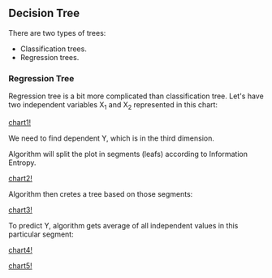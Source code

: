 ## Decision Tree
There are two types of trees:
- Classification trees.
- Regression trees.

### Regression Tree
Regression tree is a bit more complicated than classification tree.
Let's have two independent variables X<sub>1</sub> and X<sub>2</sub> represented in this chart:

[chart1!](https://github.com/vgorbic1/data-science/blob/master/Machine%20Learning/images/Clipboard01.jpg)

We need to find dependent Y, which is in the third dimension.

Algorithm will split the plot in segments (leafs) according to Information Entropy.

[chart2!](https://github.com/vgorbic1/data-science/blob/master/Machine%20Learning/images/Clipboard02.jpg)

Algorithm then cretes a tree based on those segments:

[chart3!](https://github.com/vgorbic1/data-science/blob/master/Machine%20Learning/images/Clipboard03.jpg)

To predict Y, algorithm gets average of all independent values in this particular segment:

[chart4!](https://github.com/vgorbic1/data-science/blob/master/Machine%20Learning/images/Clipboard04.jpg)

[chart5!](https://github.com/vgorbic1/data-science/blob/master/Machine%20Learning/images/Clipboard05.jpg)
